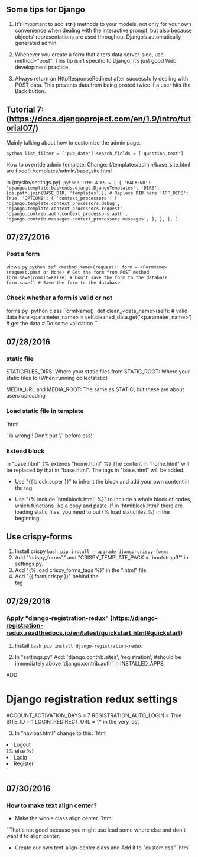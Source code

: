 ## Some tips for Django

1. It’s important to add __str__() methods to your models, not only for your own convenience when dealing with the interactive prompt, but also because objects’ representations are used throughout Django’s automatically-generated admin.

2. Whenever you create a form that alters data server-side, use method="post".  This tip isn’t specific to Django; it’s just good Web development practice.

3. Always return an HttpResponseRedirect after successfully dealing with POST data.  This prevents data from being posted twice if a user hits the Back button.

## Tutorial 7: (https://docs.djangoproject.com/en/1.9/intro/tutorial07/)
Mainly talking about how to customize the admin page.

` python
list_filter = ['pub_date']
search_fields = ['question_text']
`

How to override admin template:
Change: (/templates/admin/base_site.html are fixed!)
<container>/templates/admin/base_site.html

in (mysite/settings.py):
`python
TEMPLATES = [
    {
        'BACKEND': 'django.template.backends.django.DjangoTemplates',
        'DIRS': [os.path.join(BASE_DIR, 'templates')], # Replace DIR here
        'APP_DIRS': True,
        'OPTIONS': {
            'context_processors': [
                'django.template.context_processors.debug',
                'django.template.context_processors.request',
                'django.contrib.auth.context_processors.auth',
                'django.contrib.messages.context_processors.messages',
            ],
        },
    },
]
`

## 07/27/2016
### Post a form
views.py
`python
def <method_name>(request):
    form = <FormName>(request.post or None) # Get the form from POST method
    form.save(commit=False) # Don't save the form to the database
    form.save() # Save the form to the database
`

### Check whether a form is valid or not
forms.py
`python
class FormName():
    def clean_<data_name>(self): # valid data here
    <parameter_name> = self.cleaned_data.get('<parameter_name>') # get the data
    # Do some validation
``

## 07/28/2016
### static file
STATICFILES_DIRS: Where your static files from
STATIC_ROOT: Where your static files to (When running collectstatic)

MEDIA_URL and MEDIA_ROOT: The same as STATIC, but these are about users uploading

### Load static file in template
`html
<link href="{% static 'css/bootstrap.min.css'%}" rel="stylesheet">
`
<link href="{% static '/css/bootstrap.min.css'%}" rel="stylesheet"> is wrong!!
Don't put '/' before css!

### Extend block
in "base.html"
{% extends "home.html" %}
The content in "home.html" will be replaced by that in "base.html".  The tags in "base.html" will be added.

+ Use "{{ block.super }}" to inherit the block and add your own content in the tag.

+ Use "{% include 'htmlblock.html' %}" to include a whole block of codes, which functions like a copy and paste. If in 'htmlblock.html' there are loading static files, you need to put {% load staticfiles %} in the beginning.

## Use crispy-forms
1. Install crispy
`bash
pip install --upgrade django-crispy-forms
`
2. Add "'crispy_forms'," and "CRISPY_TEMPLATE_PACK = 'bootstrap3'" in settings.py.
3. Add "{% load crispy_forms_tags %}" in the ".html" file.
4. Add "{{ form|crispy }}" behind the <form> tag

## 07/29/2016
### Apply "django-registration-redux" (https://django-registration-redux.readthedocs.io/en/latest/quickstart.html#quickstart)
1. Install
`bash
pip install django-registration-redux
`

2. In "settings.py"
Add:
  'django.contrib.sites',
  'registration', #should be immediately above 'django.contrib.auth'
in INSTALLED_APPS

ADD:
# Django registration redux settings
  ACCOUNT_ACTIVATION_DAYS = 7
  REGISTRATION_AUTO_LOGIN = True
  SITE_ID = 1
  LOGIN_REDIRECT_URL = '/'
in the very last

3. In "navibar.html" change to this:
`html
<li><a href="{% url 'auth_logout' %}">Logout</a></li>
<!-- <li class="active"><a href="./">Static top <span class="sr-only">(current)</span></a></li> -->
{% else %}
<li><a href="{% url 'auth_login' %}">Login</a></li>
<li><a href="{% url 'registration_register' %}">Register</a></li>
`

## 07/30/2016
### How to make text align center?
+ Make the whole class align center.
`html
<style>
.lead {
    text-align:center;
}
</style>
`
That's not good because you might use lead some where else and don't want it to align center.

+ Create our own text-align-center class and Add it to "custom.css"
`html
<style>
.text-align-center {
    text-align:center;
}
`
In this way, you can add self-defined class text-align-center when you want the content to be aligned center.

### Use queryset to operate the models
https://docs.djangoproject.com/en/1.9/ref/models/querysets/
https://www.codingforentrepreneurs.com/projects/srvup-membership/
1. In "view.py"
Add:
`python
if request.user.is_authenticated() and request.user.is_staff: # If the user is admin, it is "staff"
    context = {
        'queryset': # Some queryset
    }
`

## 07/31/2016
### Setup production environment.
1. Create a new folder called "settings" in in configuration folder.
2. In "settings" folder, create "init.py", "base.py", "local.py" and "production.py"
3. Copy content from old settings to "base.py" and "local.py".
4. In "local.py" change :
`python
BASE_DIR = os.path.dirname((os.path.dirname(os.path.dirname(os.path.abspath(__file__))))
DEBUG = False
ALLOWED_HOSTS = ['*']
`

### Using FTP
1. Cyberduck
2. Transmit

### Set up requirement
`bash
pip freeze > requirements.txt
`

`bash
pip install -r requirements.txt
`

## 08/04/2016
`html
.navbar-nav>li>a:hover {
    color: #111;
}
`
This is right

`html
.navbar-nav>li>a: hover {
    color: #111;
}`
WRONG!

## 08/16/2016
`js
var articles = $("article"); // Wrong!
articles[i].attr("class")
$(articles[i]).attr("class") // Correct!`

## 08/27/2016
Install python development files:
`bash
sudo apt-get install python-dev
sudo apt-get install python-pip`

Now that the development files are available, we can install uWSGI globally through pip by typing:
`bash
sudo pip install uwsgi`

Deploy Django with uWSGI:
`bash
uwsgi --http :8000 --module mysite.wsgi`

Deploy备忘录：
折腾了一两个小时，终于解决了502 Bad Gateway的问题。
nginx的作用是分发网络包，在设置里每个"location"定义了一个包去往的地址。
在我的设置中，最下面的包是去往Django的，
所以不仅要开启nginx服务器：
`bash
sudo service nginx restart`

还要开启Django:
`bash
uwsgi --socket mysite.sock --module mysite.wsgi`

而这Django和Nginx的关系是：
`the web client <-> the web server <-> the socket <-> uWSGI <-> Python`

中间要有一个socket来连接！！
502 Bad Gateway的原因就是找不到这个socket

通过
`vim /var/log/nginx/error.log`
我发现
`connect() to unix:///home/ubuntu/thinkhow/django/mysite.sock failed (2: No such file or directory) while connecting to upstream, client: 128.237.210.254, server: example.com, request: "GET / HTTP/1.1", upstream: "uwsgi://unix:///home/ubuntu/thinkhow/django/mysite.sock:", host: "ec2-52-91-196-230.compute-1.amazonaws.com:8000"`
没有找到这个sock！！这就是出错的原因

没有的话，自己就创建一个
`sudo vim thinkhow.sock`
内容空白即可

注意还有会有Permission Denied的问题：
`2016/08/27 20:11:04 [crit] 11882#0: *1 connect() to unix:///home/ubuntu/uwsgi-tutorial/mysite/mysite.sock failed (13: Permission denied) while connecting to upstream, client: 128.237.210.254, server: 52.91.196.230, request: "GET / HTTP/1.1", upstream: "uwsgi://unix:///home/ubuntu/uwsgi-tutorial/mysite/mysite.sock:", host: "52.91.196.230:8000"`

如此即可：
`bash
uwsgi --socket mysite.sock --wsgi-file test.py --chmod-socket=666 # (very permissive)`
Or:
`bash
uwsgi --socket mysite.sock --wsgi-file test.py --chmod-socket=664 # (more sensible)`

至此Django终于部署成功啦！

